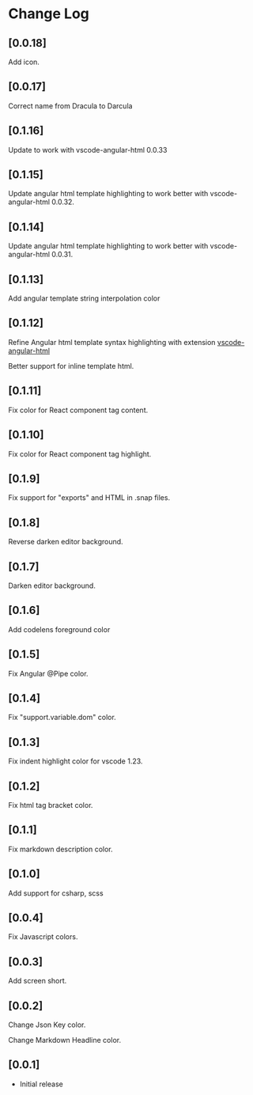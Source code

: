 # Change Log

## [0.0.18]
Add icon.

## [0.0.17]
Correct name from Dracula to Darcula

## [0.1.16]
Update to work with vscode-angular-html 0.0.33

## [0.1.15]
Update angular html template highlighting to work better with vscode-angular-html 0.0.32.

## [0.1.14]

Update angular html template highlighting to work better with vscode-angular-html 0.0.31.

## [0.1.13]

Add angular template string interpolation color

## [0.1.12]
Refine Angular html template syntax highlighting with extension [vscode-angular-html](https://marketplace.visualstudio.com/items?itemName=ghaschel.vscode-angular-html)

Better support for inline template html.

## [0.1.11]

Fix color for React component tag content.

## [0.1.10]

Fix color for React component tag highlight.

## [0.1.9]

Fix support for "exports" and HTML in .snap files.

## [0.1.8]

Reverse darken editor background.

## [0.1.7]

Darken editor background.

## [0.1.6]

Add codelens foreground color

## [0.1.5]

Fix Angular @Pipe color.

## [0.1.4]

Fix "support.variable.dom" color.

## [0.1.3]

Fix indent highlight color for vscode 1.23.

## [0.1.2]

Fix html tag bracket color.

## [0.1.1]

Fix markdown description color.

## [0.1.0]

Add support for csharp, scss

## [0.0.4]

Fix Javascript colors.

## [0.0.3]

Add screen short.

## [0.0.2]

Change Json Key color.

Change Markdown Headline color.

## [0.0.1]

- Initial release
